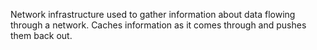Network infrastructure used to gather information about data flowing through a network. Caches information as it comes through and pushes them back out.